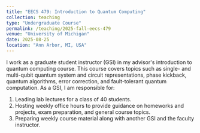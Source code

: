 ```yaml
---
title: "EECS 479: Introduction to Quantum Computing"
collection: teaching
type: "Undergraduate Course"
permalink: /teaching/2025-fall-eecs-479
venue: "University of Michigan"
date: 2025-08-25
location: "Ann Arbor, MI, USA"
---
```


I work as a graduate student instructor (GSI) in my advisor's introduction to quantum computing course. This course covers topics such as
single- and multi-qubit quantum system and circuit representations, phase kickback, quantum algorithms, error correction, and fault-tolerant
quantum computation. As a GSI, I am responsible for:
1. Leading lab lectures for a class of 40 students.
2. Hosting weekly office hours to provide guidance on homeworks and projects, exam preparation, and general course topics.
3. Preparing weekly course material along with another GSI and the faculty instructor.